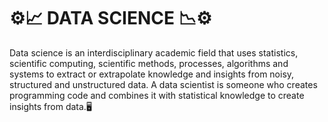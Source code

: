 # ⚙️📈 DATA SCIENCE 📉⚙️

Data science is an interdisciplinary academic field that uses statistics, scientific computing,
scientific methods, processes, algorithms and systems to extract or extrapolate knowledge and insights
from noisy, structured and unstructured data.
A data scientist is someone who creates programming code and combines it with statistical knowledge
to create insights from data.🖥️
